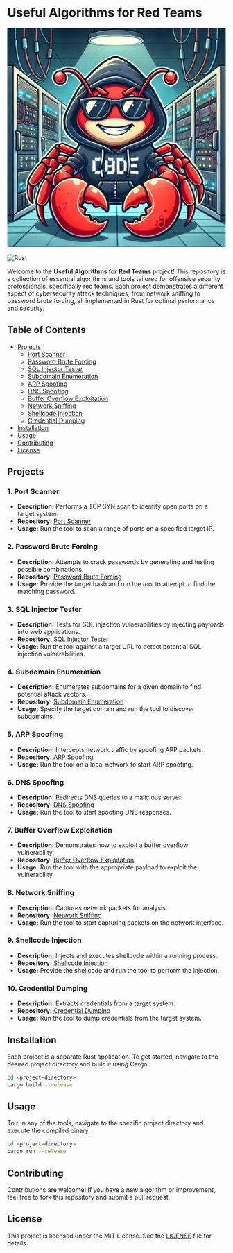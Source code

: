 # Useful Algorithms for Red Teams

![Logo](./logo.png)

![Rust](https://img.shields.io/badge/rust-1.0-blue.svg)

Welcome to the **Useful Algorithms for Red Teams** project! This repository is a collection of essential algorithms and tools tailored for offensive security professionals, specifically red teams. Each project demonstrates a different aspect of cybersecurity attack techniques, from network sniffing to password brute forcing, all implemented in Rust for optimal performance and security.

## Table of Contents
- [Projects](#projects)
  - [Port Scanner](#1-port-scanner)
  - [Password Brute Forcing](#2-password-brute-forcing)
  - [SQL Injector Tester](#3-sql-injector-tester)
  - [Subdomain Enumeration](#4-subdomain-enumeration)
  - [ARP Spoofing](#5-arp-spoofing)
  - [DNS Spoofing](#6-dns-spoofing)
  - [Buffer Overflow Exploitation](#7-buffer-overflow-exploitation)
  - [Network Sniffing](#8-network-sniffing)
  - [Shellcode Injection](#9-shellcode-injection)
  - [Credential Dumping](#10-credential-dumping)
- [Installation](#installation)
- [Usage](#usage)
- [Contributing](#contributing)
- [License](#license)

## Projects

### 1. Port Scanner
- **Description:** Performs a TCP SYN scan to identify open ports on a target system.
- **Repository:** [Port Scanner](https://github.com/copyleftdev/port-scanner)
- **Usage:** Run the tool to scan a range of ports on a specified target IP.

### 2. Password Brute Forcing
- **Description:** Attempts to crack passwords by generating and testing possible combinations.
- **Repository:** [Password Brute Forcing](https://github.com/copyleftdev/password-brute)
- **Usage:** Provide the target hash and run the tool to attempt to find the matching password.

### 3. SQL Injector Tester
- **Description:** Tests for SQL injection vulnerabilities by injecting payloads into web applications.
- **Repository:** [SQL Injector Tester](https://github.com/copyleftdev/sql-injector-tester)
- **Usage:** Run the tool against a target URL to detect potential SQL injection vulnerabilities.

### 4. Subdomain Enumeration
- **Description:** Enumerates subdomains for a given domain to find potential attack vectors.
- **Repository:** [Subdomain Enumeration](https://github.com/copyleftdev/enumerate-subdomains)
- **Usage:** Specify the target domain and run the tool to discover subdomains.

### 5. ARP Spoofing
- **Description:** Intercepts network traffic by spoofing ARP packets.
- **Repository:** [ARP Spoofing](https://github.com/copyleftdev/arp-spoofing)
- **Usage:** Run the tool on a local network to start ARP spoofing.

### 6. DNS Spoofing
- **Description:** Redirects DNS queries to a malicious server.
- **Repository:** [DNS Spoofing](https://github.com/copyleftdev/dns-spoofing)
- **Usage:** Run the tool to start spoofing DNS responses.

### 7. Buffer Overflow Exploitation
- **Description:** Demonstrates how to exploit a buffer overflow vulnerability.
- **Repository:** [Buffer Overflow Exploitation](https://github.com/copyleftdev/buffer-overflow)
- **Usage:** Run the tool with the appropriate payload to exploit the vulnerability.

### 8. Network Sniffing
- **Description:** Captures network packets for analysis.
- **Repository:** [Network Sniffing](https://github.com/copyleftdev/network-sniff)
- **Usage:** Run the tool to start capturing packets on the network interface.

### 9. Shellcode Injection
- **Description:** Injects and executes shellcode within a running process.
- **Repository:** [Shellcode Injection](https://github.com/copyleftdev/shell-code)
- **Usage:** Provide the shellcode and run the tool to perform the injection.

### 10. Credential Dumping
- **Description:** Extracts credentials from a target system.
- **Repository:** [Credential Dumping](https://github.com/copyleftdev/credential-dumping)
- **Usage:** Run the tool to dump credentials from the target system.

## Installation

Each project is a separate Rust application. To get started, navigate to the desired project directory and build it using Cargo.

```sh
cd <project-directory>
cargo build --release
```

## Usage

To run any of the tools, navigate to the specific project directory and execute the compiled binary.

```sh
cd <project-directory>
cargo run --release
```

## Contributing

Contributions are welcome! If you have a new algorithm or improvement, feel free to fork this repository and submit a pull request.

## License

This project is licensed under the MIT License. See the [LICENSE](LICENSE) file for details.
